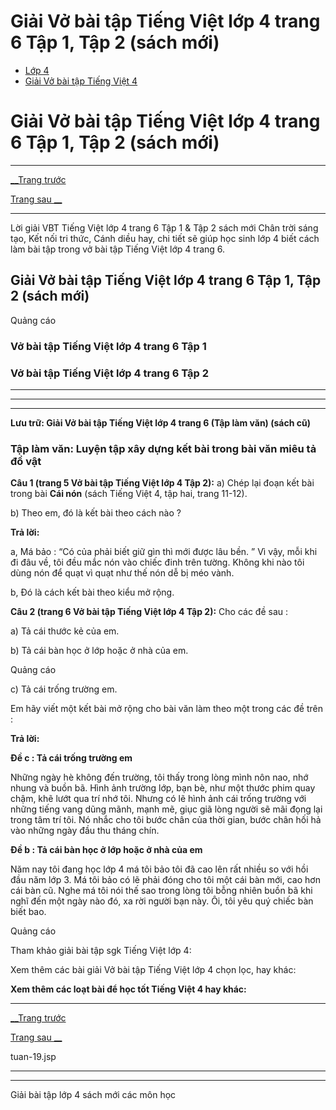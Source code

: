 # Giải Vở bài tập Tiếng Việt lớp 4 trang 6 Tập 1, Tập 2 (sách mới)

  * [Lớp 4](https://vietjack.com/series/lop-4.jsp)
  * [Giải Vở bài tập Tiếng Việt 4](https://vietjack.com/giai-vo-bai-tap-tieng-viet-4/index.jsp)



# Giải Vở bài tập Tiếng Việt lớp 4 trang 6 Tập 1, Tập 2 (sách mới)

* * *

[__Trang trước](https://vietjack.com/giai-vo-bai-tap-tieng-viet-4/tuan-19.jsp)

[Trang sau __](https://vietjack.com/giai-vo-bai-tap-tieng-viet-4/tuan-19.jsp)

* * *

Lời giải VBT Tiếng Việt lớp 4 trang 6 Tập 1 & Tập 2 sách mới Chân trời sáng tạo, Kết nối tri thức, Cánh diều hay, chi tiết sẽ giúp học sinh lớp 4 biết cách làm bài tập trong vở bài tập Tiếng Việt lớp 4 trang 6.

## Giải Vở bài tập Tiếng Việt lớp 4 trang 6 Tập 1, Tập 2 (sách mới)

Quảng cáo

### **Vở bài tập Tiếng Việt lớp 4 trang 6 Tập 1**

### **Vở bài tập Tiếng Việt lớp 4 trang 6 Tập 2**

* * *

* * *

* * *

**Lưu trữ: Giải Vở bài tập Tiếng Việt lớp 4 trang 6 (Tập làm văn) (sách cũ)**

### **Tập làm văn: Luyện tập xây dựng kết bài trong bài văn miêu tả đồ vật**

**Câu 1 (trang 5 Vở bài tập Tiếng Việt lớp 4 Tập 2):** a) Chép lại đoạn kết bài trong bài **Cái nón** (sách Tiếng Việt 4, tập hai, trang 11-12).

b) Theo em, đó là kết bài theo cách nào ?

**Trả lời:**

a, Má bảo : “Có của phải biết giữ gìn thì mới được lâu bền. ” Vì vậy, mỗi khi đi đâu về, tôi đều mắc nón vào chiếc đinh trên tường. Không khi nào tôi dùng nón để quạt vì quạt như thế nón dễ bị méo vành.

b, Đó là cách kết bài theo kiểu mở rộng.

**Câu 2 (trang 6 Vở bài tập Tiếng Việt lớp 4 Tập 2):** Cho các đề sau :

a) Tả cái thước kẻ của em.

b) Tả cái bàn học ở lớp hoặc ở nhà của em.

Quảng cáo

c) Tả cái trống trường em.

Em hãy viết một kết bài mở rộng cho bài văn làm theo một trong các đề trên :

**Trả lời:**

**Đề c : Tả cái trống trường em**

Những ngày hè không đến trường, tôi thấy trong lòng mình nôn nao, nhớ nhung và buồn bã. Hình ảnh trường lớp, bạn bè, như một thước phim quay chậm, khẽ lướt qua trí nhớ tôi. Nhưng có lẽ hình ảnh cái trống trường với những tiếng vang dũng mãnh, mạnh mẽ, giục giã lòng người sẽ mãi đọng lại trong tâm trí tôi. Nó nhắc cho tôi bước chân của thời gian, bước chân hối hả vào những ngày đầu thu tháng chín.

**Đề b : Tả cái bàn học ở lớp hoặc ở nhà của em**

Năm nay tôi đang học lớp 4 má tôi bảo tôi đã cao lên rất nhiều so với hồi đầu năm lớp 3. Má tôi bảo có lẽ phải đóng cho tôi một cái bàn mới, cao hơn cái bàn cũ. Nghe má tôi nói thế sao trong lòng tôi bỗng nhiên buồn bã khi nghĩ đến một ngày nào đó, xa rời người bạn này. Ôi, tôi yêu quý chiếc bàn biết bao.

Quảng cáo

Tham khảo giải bài tập sgk Tiếng Việt lớp 4:

Xem thêm các bài giải Vở bài tập Tiếng Việt lớp 4 chọn lọc, hay khác:

**Xem thêm các loạt bài để học tốt Tiếng Việt 4 hay khác:**

* * *

[__Trang trước](https://vietjack.com/giai-vo-bai-tap-tieng-viet-4/tuan-19.jsp)

[Trang sau __](https://vietjack.com/giai-vo-bai-tap-tieng-viet-4/tuan-19.jsp)

tuan-19.jsp

* * *

* * *

Giải bài tập lớp 4 sách mới các môn học
